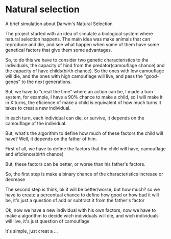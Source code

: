 # Natural selection
A brief simulation about Darwin's Natural Selection


The project started with an idea of simulate a biological system where natural selection happens. The main idea was make animals that can reproduce and die, and see what happen when some of them have some genetical factors that give them some advantages.

So, to do this we have to consider two genetic characteristics to the individuals, the capacity of hind from the predator(camouflage chance) and the capacity of have childs(birth chance). So the ones with low camouflage will die, and the ones with high camouflage will live, and pass the "good-genes" to the next generations.

But, we have to "creat the time" where an action can be, I made a turn system, for example, I have a 90% chance to make a child, so I will make it in X turns, the eficience of make a child is equivalent of how much turns it takes to creat a new individual.

In each turn, each individual can die, or survive, it depends on the camouflage of the individual.

But, what's the algorithm to define how much of these factors the child will have? Well, it depends on the father of him.

First of all, we have to define the factors that the child will have, camouflage and eficience(birth chance)

But, these factors can be better, or worse than his father's factors.

So, the first step is make a binary chance of the characteristics increase or decrease

The second step is think, ok it will be better/worse, but how much? so we have to create a percentual chance to define how good or how bad it will be, it's just a question of add or subtract it from the father's factor

Ok, now we have a new individual with his own factors, now we have to make a algorithm to decide wich individuals will die, and wich individuals will live, it's just  question of camouflage

It's simple, just creat a ...
